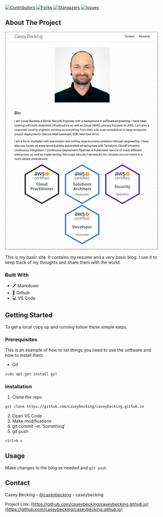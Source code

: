 <!-- PROJECT SHIELDS -->
<!--
*** This template uses markdown "reference style" links for readability.
*** Reference links are enclosed in brackets [ ] instead of parentheses ( ).
*** See the bottom of this document for the declaration of the reference variables
*** for contributors-url, forks-url, etc. This is an optional, concise syntax you may use.
*** https://www.markdownguide.org/basic-syntax/#reference-style-links
-->

[![Contributors][contributors-shield]][contributors-url] [![Forks][forks-shield]][forks-url] [![Stargazers][stars-shield]][stars-url] [![Issues][issues-shield]][issues-url]

<!-- ABOUT THE PROJECT -->
## About The Project

[![Casey Becking Site][product-screenshot]](https://www.caseybecking.com)

This is my basic site. It contains my resume and a very basic blog. I use it to keep track of my thoughts and share them with the world.

### Built With

* 🖊️ Markdown
* 🐙 Github
* 💻 VS Code

<!-- GETTING STARTED -->
## Getting Started

To get a local copy up and running follow these simple steps.

### Prerequisites

This is an example of how to list things you need to use the software and how to install them.
* Git
```sh
sudo apt-get install git
```

### Installation
 
1. Clone the repo
```sh
git clone https://github.com/caseybecking/caseybecking.github.io
```
2. Open VS Code
3. Make modifications
4. git commit -m 'Something'
5. git push 
```sh
ctrl+k v
```


<!-- USAGE EXAMPLES -->
## Usage

Make changes to the blog as needed and `git push`


<!-- CONTACT -->
## Contact

Casey Becking - [@caseybecking](https://twitter.com/caseybecking) - caseybecking

Project Link: [https://github.com/caseybecking/caseybecking.github.io](https://github.com/caseybecking/caseybecking.github.io)



<!-- MARKDOWN LINKS & IMAGES -->
<!-- https://www.markdownguide.org/basic-syntax/#reference-style-links -->
[contributors-shield]: https://img.shields.io/github/contributors/caseybecking/caseybecking.github.io.svg?style=flat-square
[contributors-url]: https://github.com/caseybecking/caseybecking.github.io/graphs/contributors
[forks-shield]: https://img.shields.io/github/forks/caseybecking/caseybecking.github.io.svg?style=flat-square
[forks-url]: https://github.com/caseybecking/caseybecking.github.io/network/members
[stars-shield]: https://img.shields.io/github/stars/caseybecking/caseybecking.github.io.svg?style=flat-square
[stars-url]: https://github.com/caseybecking/caseybecking.github.io/stargazers
[issues-shield]: https://img.shields.io/github/issues/caseybecking/caseybecking.github.io.svg?style=flat-square
[issues-url]: https://github.com/caseybecking/caseybecking.github.io/issues
[license-shield]: https://img.shields.io/github/license/caseybecking/caseybecking.github.io.svg?style=flat-square
[license-url]: https://github.com/caseybecking/caseybecking.github.io/blob/master/LICENSE.txt
[linkedin-shield]: https://img.shields.io/badge/-LinkedIn-black.svg?style=flat-square&logo=linkedin&colorB=555
[linkedin-url]: https://linkedin.com/in/caseybecking
[product-screenshot]: assets/img/blog-screenshot.png